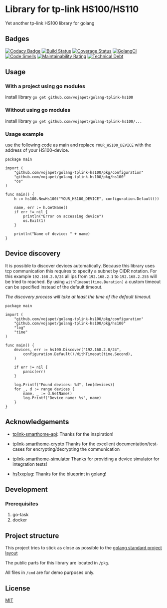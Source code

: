 # Library for tp-link HS100/HS110

Yet another tp-link HS100 library for golang

## Badges

[![Codacy Badge](https://api.codacy.com/project/badge/Grade/bce147bd9ade43cbae3b62157cc75aac)](https://app.codacy.com/app/jaedle/golang-tplink-hs100?utm_source=github.com&utm_medium=referral&utm_content=jaedle/golang-tplink-hs100&utm_campaign=Badge_Grade_Dashboard)
[![Build Status](https://travis-ci.com/jaedle/golang-tplink-hs100.svg?branch=master)](https://travis-ci.com/jaedle/golang-tplink-hs100)
[![Coverage Status](https://coveralls.io/repos/github/jaedle/golang-tplink-hs100/badge.svg?branch=master)](https://coveralls.io/github/jaedle/golang-tplink-hs100?branch=master)
[![GolangCI](https://golangci.com/badges/github.com/vojapet/golang-tplink-hs100.svg)](https://golangci.com)
[![Code Smells](https://sonarcloud.io/api/project_badges/measure?project=golang-tplink-hs100&metric=code_smells)](https://sonarcloud.io/dashboard?id=golang-tplink-hs100)
[![Maintainability Rating](https://sonarcloud.io/api/project_badges/measure?project=golang-tplink-hs100&metric=sqale_rating)](https://sonarcloud.io/dashboard?id=golang-tplink-hs100)
[![Technical Debt](https://sonarcloud.io/api/project_badges/measure?project=golang-tplink-hs100&metric=sqale_index)](https://sonarcloud.io/dashboard?id=golang-tplink-hs100)

## Usage

### With a project using go modules

install library `go get github.com/vojapet/golang-tplink-hs100`

### Without using go modules

install library `go get github.com/vojapet/golang-tplink-hs100/...`

### Usage example

use the following code as main and replace `YOUR_HS100_DEVICE` with the 
address of your HS100-device.

```golang
package main

import (
	"github.com/vojapet/golang-tplink-hs100/pkg/configuration"
	"github.com/vojapet/golang-tplink-hs100/pkg/hs100"
	"os"
)

func main() {
	h := hs100.NewHs100("YOUR_HS100_DEVICE", configuration.Default())

	name, err := h.GetName()
	if err != nil {
		println("Error on accessing device")
		os.Exit(1)
	}

	println("Name of device: " + name)
}
```

## Device discovery

It is possible to discover devices automatically.
Because this library uses tcp communication this requires to specify a subnet by CIDR notation.
For this example `192.168.2.0/24` all ips from `192.168.2.1` to `192.168.2.255` will be tried to reached.
By using `withTimeout(time.Duration)` a custom timeout can be specified instead of the default timeout.

*The discovery process will take at least the time of the default timeout.*

```golang
package main

import (
	"github.com/vojapet/golang-tplink-hs100/pkg/configuration"
	"github.com/vojapet/golang-tplink-hs100/pkg/hs100"
	"log"
	"time"
)

func main() {
	devices, err := hs100.Discover("192.168.2.0/24",
		configuration.Default().WithTimeout(time.Second),
	)

	if err != nil {
		panic(err)
	}

	log.Printf("Found devices: %d", len(devices))
	for _, d := range devices {
		name, _ := d.GetName()
		log.Printf("Device name: %s", name)
	}
}
```

## Acknowledgements

-   [tplink-smarthome-api](https://github.com/plasticrake/tplink-smarthome-api): 
    Thanks for the inspiration!

-   [tplink-smarthome-crypto](https://github.com/plasticrake/tplink-smarthome-crypto) 
    Thanks for the excellent documentation/test-cases for encrypting/decrypting 
    the communication

-   [tplink-smarthome-simulator](https://github.com/plasticrake/tplink-smarthome-simulator) 
    Thanks for providing a device simulator for integration tests!

-   [hs1xxplug](https://github.com/sausheong/hs1xxplug): 
    Thanks for the blueprint in golang!

## Development

### Prerequisites

1.  go-task 
1.  docker

## Project structure

This project tries to stick as close as possible to the [golang standard project layout](https://github.com/golang-standards/project-layout)

The public parts for this library are located in `/pkg`.

All files in `/cmd` are for demo purposes only.

## License

[MIT](https://github.com/vojapet/golang-tplink-hs100/blob/master/LICENSE)
